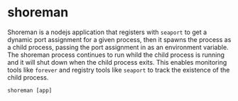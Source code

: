 # shoreman

Shoreman is a nodejs application that registers with `seaport` to get a dynamic port assignment for a given process, then it spawns the process as a child process, passing the port assignment in as an environment variable.  The shoreman process continues to run whild the child process is running and it will shut down when the child process exits.  This enables monitoring tools like `forever` and registry tools like `seaport` to track the existence of the child process.


```
shoreman [app]
```

